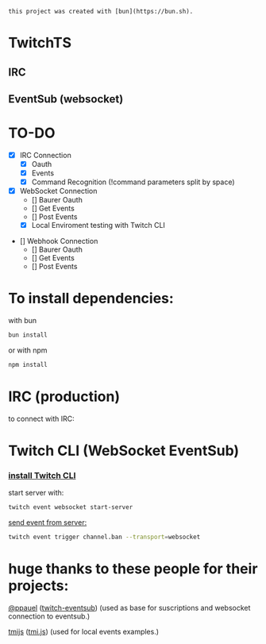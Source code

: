 `this project was created with [bun](https://bun.sh).`

# TwitchTS

## IRC



## EventSub (websocket)


# TO-DO

- [x] IRC Connection
    - [x] Oauth
    - [x] Events
    - [x] Command Recognition (!command parameters split by space)

- [x] WebSocket Connection
    - [] Baurer Oauth
    - [] Get Events
    - [] Post Events
    - [X] Local Enviroment testing with Twitch CLI
    
- [] Webhook Connection
    - [] Baurer Oauth
    - [] Get Events
    - [] Post Events


# To install dependencies:
with bun
```bash
bun install
```

or with npm
```bash
npm install
```
# IRC (production)
to connect with IRC:



# Twitch CLI (WebSocket EventSub)
### [install Twitch CLI](https://dev.twitch.tv/docs/cli/)

start server with:
```bash
twitch event websocket start-server
```

[send event from server:](https://dev.twitch.tv/docs/cli/websocket-event-command/)
```bash
twitch event trigger channel.ban --transport=websocket
```


# huge thanks to these people for their projects:

[@ppauel](https://github.com/ppauel) ([twitch-eventsub](https://github.com/ppauel/twitch-eventsub)) (used as base for suscriptions and websocket connection to eventsub.)

[tmijs](https://github.com/tmijs) ([tmi.js](https://github.com/tmijs/tmi.js)) (used for local events examples.)

